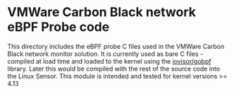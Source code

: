 # VMWare Carbon Black network eBPF Probe code
This directory includes the eBPF probe C files used in the VMWare Carbon Black network monitor solution.
It is currently used as bare C files - compiled at load time and loaded to the kernel using the [iovisor/gobpf](https://github.com/iovisor/gobpf) library.
Later this would be compiled with the rest of the source code into the Linux Sensor.
This module is intended and tested for kernel versions >= 4.13

